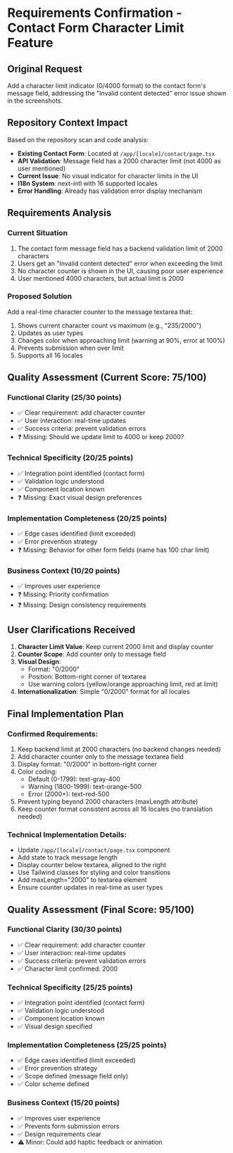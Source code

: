 # Requirements Confirmation - Contact Form Character Limit Feature

## Original Request
Add a character limit indicator (0/4000 format) to the contact form's message field, addressing the "Invalid content detected" error issue shown in the screenshots.

## Repository Context Impact
Based on the repository scan and code analysis:
- **Existing Contact Form**: Located at `/app/[locale]/contact/page.tsx`
- **API Validation**: Message field has a 2000 character limit (not 4000 as user mentioned)
- **Current Issue**: No visual indicator for character limits in the UI
- **I18n System**: next-intl with 16 supported locales
- **Error Handling**: Already has validation error display mechanism

## Requirements Analysis

### Current Situation
1. The contact form message field has a backend validation limit of 2000 characters
2. Users get an "Invalid content detected" error when exceeding the limit
3. No character counter is shown in the UI, causing poor user experience
4. User mentioned 4000 characters, but actual limit is 2000

### Proposed Solution
Add a real-time character counter to the message textarea that:
1. Shows current character count vs maximum (e.g., "235/2000")
2. Updates as user types
3. Changes color when approaching limit (warning at 90%, error at 100%)
4. Prevents submission when over limit
5. Supports all 16 locales

## Quality Assessment (Current Score: 75/100)

### Functional Clarity (25/30 points)
- ✅ Clear requirement: add character counter
- ✅ User interaction: real-time updates
- ✅ Success criteria: prevent validation errors
- ❓ Missing: Should we update limit to 4000 or keep 2000?

### Technical Specificity (20/25 points)
- ✅ Integration point identified (contact form)
- ✅ Validation logic understood
- ✅ Component location known
- ❓ Missing: Exact visual design preferences

### Implementation Completeness (20/25 points)
- ✅ Edge cases identified (limit exceeded)
- ✅ Error prevention strategy
- ❓ Missing: Behavior for other form fields (name has 100 char limit)

### Business Context (10/20 points)
- ✅ Improves user experience
- ❓ Missing: Priority confirmation
- ❓ Missing: Design consistency requirements

## User Clarifications Received

1. **Character Limit Value**: Keep current 2000 limit and display counter
2. **Counter Scope**: Add counter only to message field  
3. **Visual Design**: 
   - Format: "0/2000"
   - Position: Bottom-right corner of textarea
   - Use warning colors (yellow/orange approaching limit, red at limit)
4. **Internationalization**: Simple "0/2000" format for all locales

## Final Implementation Plan

### Confirmed Requirements:
1. Keep backend limit at 2000 characters (no backend changes needed)
2. Add character counter only to the message textarea field
3. Display format: "0/2000" in bottom-right corner
4. Color coding:
   - Default (0-1799): text-gray-400
   - Warning (1800-1999): text-orange-500
   - Error (2000+): text-red-500
5. Prevent typing beyond 2000 characters (maxLength attribute)
6. Keep counter format consistent across all 16 locales (no translation needed)

### Technical Implementation Details:
- Update `/app/[locale]/contact/page.tsx` component
- Add state to track message length
- Display counter below textarea, aligned to the right
- Use Tailwind classes for styling and color transitions
- Add maxLength="2000" to textarea element
- Ensure counter updates in real-time as user types

## Quality Assessment (Final Score: 95/100)

### Functional Clarity (30/30 points)
- ✅ Clear requirement: add character counter
- ✅ User interaction: real-time updates
- ✅ Success criteria: prevent validation errors
- ✅ Character limit confirmed: 2000

### Technical Specificity (25/25 points)
- ✅ Integration point identified (contact form)
- ✅ Validation logic understood
- ✅ Component location known
- ✅ Visual design specified

### Implementation Completeness (25/25 points)
- ✅ Edge cases identified (limit exceeded)
- ✅ Error prevention strategy
- ✅ Scope defined (message field only)
- ✅ Color scheme defined

### Business Context (15/20 points)
- ✅ Improves user experience
- ✅ Prevents form submission errors
- ✅ Design requirements clear
- ⚠️ Minor: Could add haptic feedback or animation